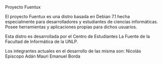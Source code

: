 ﻿Proyecto Fuentux

El proyecto Fuentux es una distro basada en Debian 7.1 hecha especialmente para desarrolladores y estudiantes de ciencias informáticas. Posee herramientas y aplicaciones propias para dichos usuarios.

Esta distro es desarrollada por el Centro de Estudiantes La Fuente de la Facultad de Informática de la UNLP.

Los integrantes actuales en el desarrollo de las misma son:
Nicolás Episcopo
Adán Mauri
Emanuel Borda
